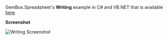 GemBox.Spreadsheet's **Writing** example in C# and VB.NET that is available [here](https://www.gemboxsoftware.com/spreadsheet/examples/c-sharp-vb-net-write-excel/402).

**Screenshot**


![Writing Screenshot](https://www.gemboxsoftware.com/Spreadsheet/Examples/Content/CommonUses/Writing/Write.png)